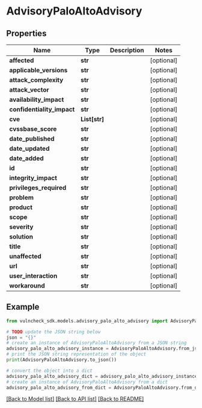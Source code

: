 # AdvisoryPaloAltoAdvisory


## Properties

Name | Type | Description | Notes
------------ | ------------- | ------------- | -------------
**affected** | **str** |  | [optional] 
**applicable_versions** | **str** |  | [optional] 
**attack_complexity** | **str** |  | [optional] 
**attack_vector** | **str** |  | [optional] 
**availability_impact** | **str** |  | [optional] 
**confidentiality_impact** | **str** |  | [optional] 
**cve** | **List[str]** |  | [optional] 
**cvssbase_score** | **str** |  | [optional] 
**date_published** | **str** |  | [optional] 
**date_updated** | **str** |  | [optional] 
**date_added** | **str** |  | [optional] 
**id** | **str** |  | [optional] 
**integrity_impact** | **str** |  | [optional] 
**privileges_required** | **str** |  | [optional] 
**problem** | **str** |  | [optional] 
**product** | **str** |  | [optional] 
**scope** | **str** |  | [optional] 
**severity** | **str** |  | [optional] 
**solution** | **str** |  | [optional] 
**title** | **str** |  | [optional] 
**unaffected** | **str** |  | [optional] 
**url** | **str** |  | [optional] 
**user_interaction** | **str** |  | [optional] 
**workaround** | **str** |  | [optional] 

## Example

```python
from vulncheck_sdk.models.advisory_palo_alto_advisory import AdvisoryPaloAltoAdvisory

# TODO update the JSON string below
json = "{}"
# create an instance of AdvisoryPaloAltoAdvisory from a JSON string
advisory_palo_alto_advisory_instance = AdvisoryPaloAltoAdvisory.from_json(json)
# print the JSON string representation of the object
print(AdvisoryPaloAltoAdvisory.to_json())

# convert the object into a dict
advisory_palo_alto_advisory_dict = advisory_palo_alto_advisory_instance.to_dict()
# create an instance of AdvisoryPaloAltoAdvisory from a dict
advisory_palo_alto_advisory_from_dict = AdvisoryPaloAltoAdvisory.from_dict(advisory_palo_alto_advisory_dict)
```
[[Back to Model list]](../README.md#documentation-for-models) [[Back to API list]](../README.md#documentation-for-api-endpoints) [[Back to README]](../README.md)


